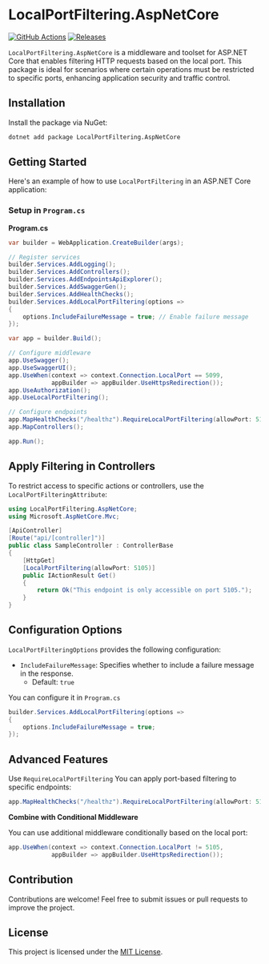 # LocalPortFiltering.AspNetCore

[![GitHub Actions](https://github.com/willysoft/LocalPortFiltering.AspNetCore/workflows/Build-Debug/badge.svg)](https://github.com/willysoft/LocalPortFiltering.AspNetCore/actions)  [![Releases](https://img.shields.io/github/v/release/willysoft/LocalPortFiltering.AspNetCore.svg)](https://github.com/willysoft/LocalPortFiltering.AspNetCore/releases)

`LocalPortFiltering.AspNetCore` is a middleware and toolset for ASP.NET Core that enables filtering HTTP requests based on the local port. This package is ideal for scenarios where certain operations must be restricted to specific ports, enhancing application security and traffic control.

## Installation

Install the package via NuGet:

```bash
dotnet add package LocalPortFiltering.AspNetCore
```

## Getting Started

Here's an example of how to use `LocalPortFiltering` in an ASP.NET Core application:

### Setup in `Program.cs`

**Program.cs**

```csharp
var builder = WebApplication.CreateBuilder(args);

// Register services
builder.Services.AddLogging();
builder.Services.AddControllers();
builder.Services.AddEndpointsApiExplorer();
builder.Services.AddSwaggerGen();
builder.Services.AddHealthChecks();
builder.Services.AddLocalPortFiltering(options =>
{
    options.IncludeFailureMessage = true; // Enable failure message
});

var app = builder.Build();

// Configure middleware
app.UseSwagger();
app.UseSwaggerUI();
app.UseWhen(context => context.Connection.LocalPort == 5099,
            appBuilder => appBuilder.UseHttpsRedirection());
app.UseAuthorization();
app.UseLocalPortFiltering();

// Configure endpoints
app.MapHealthChecks("/healthz").RequireLocalPortFiltering(allowPort: 5105);
app.MapControllers();

app.Run();
```

## Apply Filtering in Controllers

To restrict access to specific actions or controllers, use the `LocalPortFilteringAttribute`:

```csharp
using LocalPortFiltering.AspNetCore;
using Microsoft.AspNetCore.Mvc;

[ApiController]
[Route("api/[controller]")]
public class SampleController : ControllerBase
{
    [HttpGet]
    [LocalPortFiltering(allowPort: 5105)]
    public IActionResult Get()
    {
        return Ok("This endpoint is only accessible on port 5105.");
    }
}
```

## Configuration Options

`LocalPortFilteringOptions` provides the following configuration:

- `IncludeFailureMessage`: Specifies whether to include a failure message in the response.
  - Default: `true`

You can configure it in `Program.cs`

```csharp
builder.Services.AddLocalPortFiltering(options =>
{
    options.IncludeFailureMessage = true;
});
```

## Advanced Features

Use `RequireLocalPortFiltering`
You can apply port-based filtering to specific endpoints:

```csharp
app.MapHealthChecks("/healthz").RequireLocalPortFiltering(allowPort: 5105);
```

**Combine with Conditional Middleware**

You can use additional middleware conditionally based on the local port:

```csharp
app.UseWhen(context => context.Connection.LocalPort != 5105,
            appBuilder => appBuilder.UseHttpsRedirection());
```

## Contribution

Contributions are welcome! Feel free to submit issues or pull requests to improve the project.

## License

This project is licensed under the [MIT License](./LICENSE).